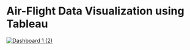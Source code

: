 <h1><strong>Air-Flight Data Visualization using Tableau</h1></strong>

<div class='tableauPlaceholder' id='viz1683372784390' style='position: relative'><noscript><a href='#'><img alt='Dashboard 1 (2) ' src='https:&#47;&#47;public.tableau.com&#47;static&#47;images&#47;Ai&#47;Air-FareDashboard&#47;Dashboard12&#47;1_rss.png' style='border: none' /></a></noscript><object class='tableauViz'  style='display:none;'><param name='host_url' value='https%3A%2F%2Fpublic.tableau.com%2F' /> <param name='embed_code_version' value='3' /> <param name='site_root' value='' /><param name='name' value='Air-FareDashboard&#47;Dashboard12' /><param name='tabs' value='no' /><param name='toolbar' value='yes' /><param name='static_image' value='https:&#47;&#47;public.tableau.com&#47;static&#47;images&#47;Ai&#47;Air-FareDashboard&#47;Dashboard12&#47;1.png' /> <param name='animate_transition' value='yes' /><param name='display_static_image' value='yes' /><param name='display_spinner' value='yes' /><param name='display_overlay' value='yes' /><param name='display_count' value='yes' /><param name='language' value='en-US' /></object></div>                <script type='text/javascript'>                    var divElement = document.getElementById('viz1683372784390');                    var vizElement = divElement.getElementsByTagName('object')[0];                    if ( divElement.offsetWidth > 800 ) { vizElement.style.width='1469px';vizElement.style.height='985px';} else if ( divElement.offsetWidth > 500 ) { vizElement.style.width='1469px';vizElement.style.height='985px';} else { vizElement.style.width='100%';vizElement.style.height='1677px';}                     var scriptElement = document.createElement('script');                    scriptElement.src = 'https://public.tableau.com/javascripts/api/viz_v1.js';                    vizElement.parentNode.insertBefore(scriptElement, vizElement);                </script>
